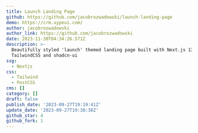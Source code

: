 ```yaml
---
title: Launch Landing Page
github: https://github.com/jacobrozwadowski/launch-landing-page
demo: https://crm.xypeui.com/
author: jacobrozwadowski
author_link: https://github.com/jacobrozwadowski
date: 2023-11-30T04:34:26.571Z
description: >-
  Beautifully styled 'launch' themed landing page built with Next.js 13,
  TailwindCSS and shadcn-ui
ssg:
  - Nextjs
css:
  - Tailwind
  - PostCSS
cms: []
category: []
draft: false
publish_date: '2023-09-27T19:19:41Z'
update_date: '2023-09-27T19:38:38Z'
github_star: 4
github_fork: 1
---
```

